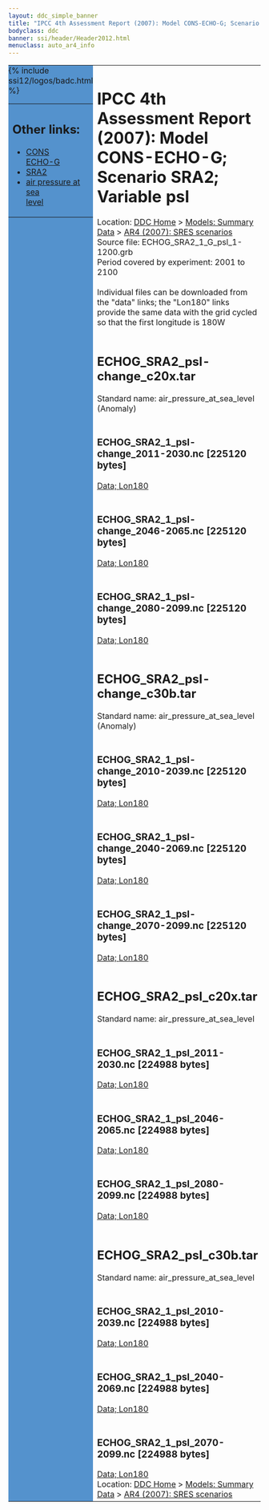 ```yaml
---
layout: ddc_simple_banner
title: "IPCC 4th Assessment Report (2007): Model CONS-ECHO-G; Scenario SRA2; Variable psl"
bodyclass: ddc
banner: ssi/header/Header2012.html
menuclass: auto_ar4_info
---
```



<table width="100%" border="0" cellspacing="0" cellpadding="0" style="border-collapse: collapse;">
<tr style="margin:0;padding:0;border:0;">
<td style="margin:0;padding:0;border:0;height:1pt;width:150pt;background:#5492CD;" valign="top" >

<div id="lh-col2" class="auto_ar4_info">
<table class="menumain" bgcolor="#5492CD" cellspacing="0" width="100%" border="0">
<tr><td>
<h2> Other links:</h2>
<ul>
<li><a href="/auto/ar4/model-CONS-ECHO-G.html">CONS<br/>ECHO-G</a></li>
<li><a href="/auto/ar4/scenario-SRA2.html">SRA2</a></li>
<li><a href="/auto/ar4/var-air_pressure_at_sea_level.html">air pressure at sea<br/> level</a></li>
</ul>
</td></tr>
{% include ssi12/logos/badc.html %}
</table>
</div>
</td>
<td><h1>IPCC 4th Assessment Report (2007): Model CONS-ECHO-G; Scenario SRA2; Variable psl</h1>

<!-- Breadcrumb1 -->
<div id="breadcrumb1" align="left">
Location: <a href="/index.html">DDC Home</a> > <a href="/sim/gcm_clim/">Models: Summary Data</a>
> <a href="/sim/gcm_clim/SRES_AR4/index.html">AR4 (2007): SRES scenarios</a>
</div>
<!-- End of Breadcrumb1 -->Source file: ECHOG_SRA2_1_G_psl_1-1200.grb
<br/>
Period covered by experiment: 2001 to 2100<br/>
<br/>Individual files can be downloaded from the "data" links; the "Lon180" links provide the same data
         with the grid cycled so that the first longitude is 180W<br/>
<br/><h2>ECHOG_SRA2_psl-change_c20x.tar</h2>
Standard name: air_pressure_at_sea_level (Anomaly)<br>
<br/><h3>ECHOG_SRA2_1_psl-change_2011-2030.nc [225120 bytes]</h3>
<a href="http://apps.ipcc-data.org/cgi-bin/downl/ar4_nc/psl/ECHOG_SRA2_1_psl-change_2011-2030.nc">Data; </a><a href="http://apps.ipcc-data.org/cgi-bin/downl/ar4_nc/psl/ECHOG_SRA2_1_psl-change_2011-2030.cyto180.nc"> Lon180</a><br/>
<br/><h3>ECHOG_SRA2_1_psl-change_2046-2065.nc [225120 bytes]</h3>
<a href="http://apps.ipcc-data.org/cgi-bin/downl/ar4_nc/psl/ECHOG_SRA2_1_psl-change_2046-2065.nc">Data; </a><a href="http://apps.ipcc-data.org/cgi-bin/downl/ar4_nc/psl/ECHOG_SRA2_1_psl-change_2046-2065.cyto180.nc"> Lon180</a><br/>
<br/><h3>ECHOG_SRA2_1_psl-change_2080-2099.nc [225120 bytes]</h3>
<a href="http://apps.ipcc-data.org/cgi-bin/downl/ar4_nc/psl/ECHOG_SRA2_1_psl-change_2080-2099.nc">Data; </a><a href="http://apps.ipcc-data.org/cgi-bin/downl/ar4_nc/psl/ECHOG_SRA2_1_psl-change_2080-2099.cyto180.nc"> Lon180</a><br/>
<br/><h2>ECHOG_SRA2_psl-change_c30b.tar</h2>
Standard name: air_pressure_at_sea_level (Anomaly)<br>
<br/><h3>ECHOG_SRA2_1_psl-change_2010-2039.nc [225120 bytes]</h3>
<a href="http://apps.ipcc-data.org/cgi-bin/downl/ar4_nc/psl/ECHOG_SRA2_1_psl-change_2010-2039.nc">Data; </a><a href="http://apps.ipcc-data.org/cgi-bin/downl/ar4_nc/psl/ECHOG_SRA2_1_psl-change_2010-2039.cyto180.nc"> Lon180</a><br/>
<br/><h3>ECHOG_SRA2_1_psl-change_2040-2069.nc [225120 bytes]</h3>
<a href="http://apps.ipcc-data.org/cgi-bin/downl/ar4_nc/psl/ECHOG_SRA2_1_psl-change_2040-2069.nc">Data; </a><a href="http://apps.ipcc-data.org/cgi-bin/downl/ar4_nc/psl/ECHOG_SRA2_1_psl-change_2040-2069.cyto180.nc"> Lon180</a><br/>
<br/><h3>ECHOG_SRA2_1_psl-change_2070-2099.nc [225120 bytes]</h3>
<a href="http://apps.ipcc-data.org/cgi-bin/downl/ar4_nc/psl/ECHOG_SRA2_1_psl-change_2070-2099.nc">Data; </a><a href="http://apps.ipcc-data.org/cgi-bin/downl/ar4_nc/psl/ECHOG_SRA2_1_psl-change_2070-2099.cyto180.nc"> Lon180</a><br/>
<br/><h2>ECHOG_SRA2_psl_c20x.tar</h2>
Standard name: air_pressure_at_sea_level<br>
<br/><h3>ECHOG_SRA2_1_psl_2011-2030.nc [224988 bytes]</h3>
<a href="http://apps.ipcc-data.org/cgi-bin/downl/ar4_nc/psl/ECHOG_SRA2_1_psl_2011-2030.nc">Data; </a><a href="http://apps.ipcc-data.org/cgi-bin/downl/ar4_nc/psl/ECHOG_SRA2_1_psl_2011-2030.cyto180.nc"> Lon180</a><br/>
<br/><h3>ECHOG_SRA2_1_psl_2046-2065.nc [224988 bytes]</h3>
<a href="http://apps.ipcc-data.org/cgi-bin/downl/ar4_nc/psl/ECHOG_SRA2_1_psl_2046-2065.nc">Data; </a><a href="http://apps.ipcc-data.org/cgi-bin/downl/ar4_nc/psl/ECHOG_SRA2_1_psl_2046-2065.cyto180.nc"> Lon180</a><br/>
<br/><h3>ECHOG_SRA2_1_psl_2080-2099.nc [224988 bytes]</h3>
<a href="http://apps.ipcc-data.org/cgi-bin/downl/ar4_nc/psl/ECHOG_SRA2_1_psl_2080-2099.nc">Data; </a><a href="http://apps.ipcc-data.org/cgi-bin/downl/ar4_nc/psl/ECHOG_SRA2_1_psl_2080-2099.cyto180.nc"> Lon180</a><br/>
<br/><h2>ECHOG_SRA2_psl_c30b.tar</h2>
Standard name: air_pressure_at_sea_level<br>
<br/><h3>ECHOG_SRA2_1_psl_2010-2039.nc [224988 bytes]</h3>
<a href="http://apps.ipcc-data.org/cgi-bin/downl/ar4_nc/psl/ECHOG_SRA2_1_psl_2010-2039.nc">Data; </a><a href="http://apps.ipcc-data.org/cgi-bin/downl/ar4_nc/psl/ECHOG_SRA2_1_psl_2010-2039.cyto180.nc"> Lon180</a><br/>
<br/><h3>ECHOG_SRA2_1_psl_2040-2069.nc [224988 bytes]</h3>
<a href="http://apps.ipcc-data.org/cgi-bin/downl/ar4_nc/psl/ECHOG_SRA2_1_psl_2040-2069.nc">Data; </a><a href="http://apps.ipcc-data.org/cgi-bin/downl/ar4_nc/psl/ECHOG_SRA2_1_psl_2040-2069.cyto180.nc"> Lon180</a><br/>
<br/><h3>ECHOG_SRA2_1_psl_2070-2099.nc [224988 bytes]</h3>
<a href="http://apps.ipcc-data.org/cgi-bin/downl/ar4_nc/psl/ECHOG_SRA2_1_psl_2070-2099.nc">Data; </a><a href="http://apps.ipcc-data.org/cgi-bin/downl/ar4_nc/psl/ECHOG_SRA2_1_psl_2070-2099.cyto180.nc"> Lon180</a><br/>
<!-- Breadcrumb2 -->
<div id="breadcrumb2" align="left">
Location: <a href="/index.html">DDC Home</a> > <a href="/sim/gcm_clim/">Models: Summary Data</a>
> <a href="/sim/gcm_clim/SRES_AR4/index.html">AR4 (2007): SRES scenarios</a>
</div>
<!-- End of Breadcrumb2 --></td></tr></table>
